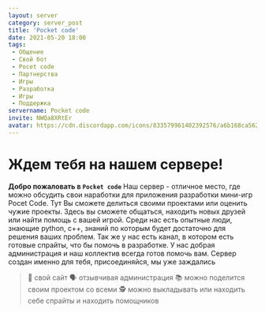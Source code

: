 ```yaml
---
layout: server
category: server_post
title: 'Pocket code'
date: 2021-05-20 18:00
tags:
 - Общение
 - Свой бот
 - Pocet code
 - Партнерства
 - Игры
 - Разработка
 - Игры
 - Поддержка
servername: Pocket code
invite: NWQa8XRtEr 
avatar: https://cdn.discordapp.com/icons/833579961402392576/a6b168ca562282c478928e85a0643ba0.png?size=4096
---
```


# Ждем тебя на нашем сервере!

**Добро пожаловать в `Pocket code`**
Наш сервер - отличное место, где можно обсудить свои наработки для приложения разработки мини-игр Pocet Code. Тут Вы сможете делиться своими проектами или оценить чужие проекты. Здесь вы сможете общаться, находить новых друзей или найти помощь с вашей игрой. Среди нас есть опытные люди, знающие python, c++, знаний по которым будет достаточно для решения ваших проблем. Так же у нас есть канал, в котором есть готовые спрайты, что бы помочь в разработке. У нас добрая администрация и наш коллектив всегда готов помочь вам. Сервер создан именно для тебя, присоединяйся, мы уже заждались 
> 📱 свой сайт
> 🗣️ отзывчивая администрация
> 📚 можно поделится своим проектом со всеми
> 🕵️ можно выкладывать или находить себе спрайты и находить помощников
